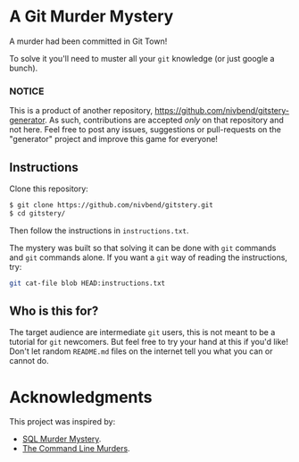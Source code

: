# A Git Murder Mystery
A murder had been committed in Git Town!

To solve it you'll need to muster all your `git` knowledge (or just google a bunch).

### NOTICE
This is a product of another repository, https://github.com/nivbend/gitstery-generator. As such,
contributions are accepted _only_ on that repository and not here. Feel free to post any issues,
suggestions or pull-requests on the "generator" project and improve this game for everyone!

## Instructions
Clone this repository:
```bash
$ git clone https://github.com/nivbend/gitstery.git
$ cd gitstery/
```
Then follow the instructions in `instructions.txt`.

The mystery was built so that solving it can be done with `git` commands and `git` commands alone.
If you want a `git` way of reading the instructions, try:
```bash
git cat-file blob HEAD:instructions.txt
```

## Who is this for?
The target audience are intermediate `git` users, this is not meant to be a tutorial for `git`
newcomers. But feel free to try your hand at this if you'd like! Don't let random `README.md` files
on the internet tell you what you can or cannot do.

# Acknowledgments
This project was inspired by:
* [SQL Murder Mystery](https://mystery.knightlab.com/).
* [The Command Line Murders](https://github.com/veltman/clmystery).
